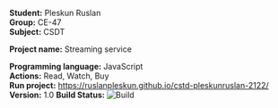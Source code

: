 __Student:__ Pleskun Ruslan  
__Group:__ CE-47  
__Subject:__ CSDT  

__Project name:__ Streaming service

__Programming language:__ JavaScript  
__Actions:__ Read, Watch, Buy  
__Run project:__ https://ruslanpleskun.github.io/cstd-pleskunruslan-2122/  
__Version:__ 1.0
__Build Status:__ ![Build](https://github.com/RuslanPleskun/metaweblog/workflows/BuildAndTest/badge.svg)  
